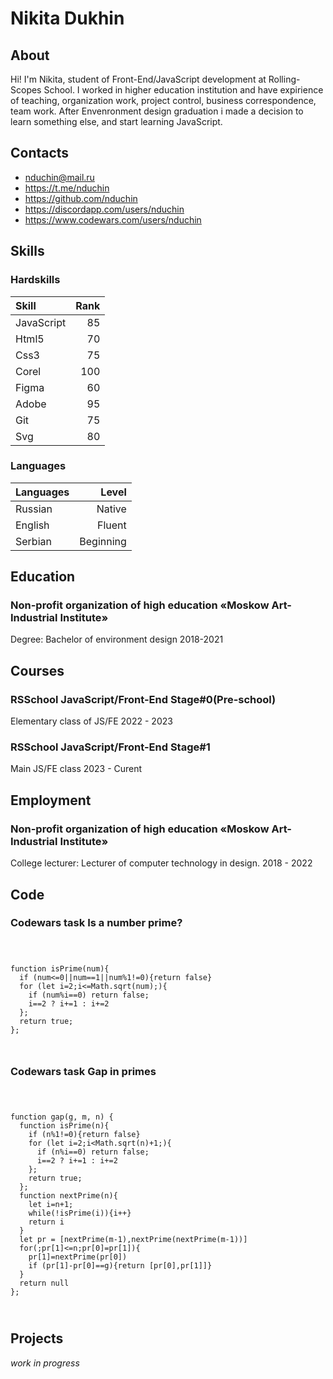 # Nikita Dukhin

## About

Hi! I'm Nikita, student of Front-End/JavaScript development at Rolling-Scopes School. I worked in higher education institution and have expirience of teaching, organization work, project control, business correspondence, team work. After Envenronment design graduation i made a decision to learn something else, and start learning JavaScript.

## Contacts

- nduchin@mail.ru
- https://t.me/nduchin
- https://github.com/nduchin
- https://discordapp.com/users/nduchin
- https://www.codewars.com/users/nduchin

## Skills
### Hardskills

| Skill | Rank |
|:------|-----:|
|JavaScript|85|
|Html5|70|
|Css3|75|
|Corel|100|
|Figma|60|
|Adobe|95|
|Git|75|
|Svg|80|

### Languages

| Languages | Level |
|:------|-----:|
|Russian|Native|
|English|Fluent|
|Serbian|Beginning|

## Education

### Non-profit organization of high education «Moskow Art-Industrial Institute»
Degree: Bachelor of environment design
2018-2021

## Courses
### RSSchool JavaScript/Front-End Stage#0(Pre-school)
Elementary class of JS/FE
2022 - 2023

### RSSchool JavaScript/Front-End Stage#1
Main JS/FE class
2023 - Curent

## Employment
### Non-profit organization of high education «Moskow Art-Industrial Institute»
College lecturer: Lecturer of computer technology in design.
2018 - 2022

## Code
### Codewars task Is a number prime?
<code>
  <pre>function isPrime(num){
  if (num<=0||num==1||num%1!=0){return false}
  for (let i=2;i<=Math.sqrt(num);){
    if (num%i==0) return false;
    i==2 ? i+=1 : i+=2
  };
  return true;
};</pre>
</code>

### Codewars task Gap in primes
<code>
  <pre>function gap(g, m, n) {
  function isPrime(n){
    if (n%1!=0){return false}
    for (let i=2;i&lt;Math.sqrt(n)+1;){
      if (n%i==0) return false;
      i==2 ? i+=1 : i+=2
    };
    return true;
  };
  function nextPrime(n){
    let i=n+1;
    while(!isPrime(i)){i++}
    return i
  }
  let pr = [nextPrime(m-1),nextPrime(nextPrime(m-1))]
  for(;pr[1]&lt;=n;pr[0]=pr[1]){
    pr[1]=nextPrime(pr[0])
    if (pr[1]-pr[0]==g){return [pr[0],pr[1]]}
  }
  return null
};</pre>
</code>

## Projects
*work in progress*